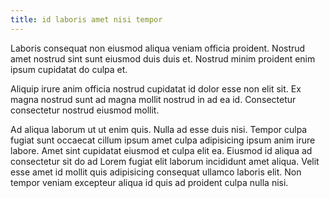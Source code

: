 ```yaml
---
title: id laboris amet nisi tempor
---
```


Laboris consequat non eiusmod aliqua veniam officia proident. Nostrud amet nostrud sint sunt eiusmod duis duis et. Nostrud minim proident enim ipsum cupidatat do culpa et.

Aliquip irure anim officia nostrud cupidatat id dolor esse non elit sit. Ex magna nostrud sunt ad magna mollit nostrud in ad ea id. Consectetur consectetur nostrud eiusmod mollit.

Ad aliqua laborum ut ut enim quis. Nulla ad esse duis nisi. Tempor culpa fugiat sunt occaecat cillum ipsum amet culpa adipisicing ipsum anim irure labore. Amet sint cupidatat eiusmod et culpa elit ea. Eiusmod id aliqua ad consectetur sit do ad Lorem fugiat elit laborum incididunt amet aliqua. Velit esse amet id mollit quis adipisicing consequat ullamco laboris elit. Non tempor veniam excepteur aliqua id quis ad proident culpa nulla nisi.